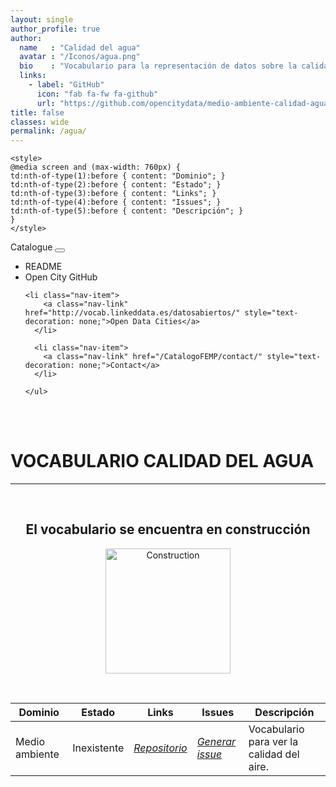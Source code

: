 ```yaml
---
layout: single
author_profile: true 
author:
  name   : "Calidad del agua"
  avatar : "/Iconos/agua.png"
  bio    : "Vocabulario para la representación de datos sobre la calidad del agua."
  links:
    - label: "GitHub"
      icon: "fab fa-fw fa-github"
      url: "https://github.com/opencitydata/medio-ambiente-calidad-agua"
title: false
classes: wide
permalink: /agua/
---
```


<head>

	<style>	
	@media screen and (max-width: 760px) {
	td:nth-of-type(1):before { content: "Dominio"; }
	td:nth-of-type(2):before { content: "Estado"; }
	td:nth-of-type(3):before { content: "Links"; }	
	td:nth-of-type(4):before { content: "Issues"; }
	td:nth-of-type(5):before { content: "Descripción"; }	
	}
	</style>
  

	
<link rel="stylesheet" href="https://maxcdn.bootstrapcdn.com/bootstrap/4.5.2/css/bootstrap.min.css">
  <script src="https://ajax.googleapis.com/ajax/libs/jquery/3.5.1/jquery.min.js"></script>
  <script src="https://cdnjs.cloudflare.com/ajax/libs/popper.js/1.16.0/umd/popper.min.js"></script>
  <script src="https://maxcdn.bootstrapcdn.com/bootstrap/4.5.2/js/bootstrap.min.js"></script>
<link rel="stylesheet" href="https://maxcdn.bootstrapcdn.com/bootstrap/4.0.0/css/bootstrap.min.css" integrity="sha384-Gn5384xqQ1aoWXA+058RXPxPg6fy4IWvTNh0E263XmFcJlSAwiGgFAW/dAiS6JXm" crossorigin="anonymous">
	
<link href="/CatalogoFEMP/stylesheet.css" rel="stylesheet"/>
	
	    
 <div class="navMenu">   
    <nav class="navbar navbar-expand-lg navbar-light bg-light">
  <a class="navbar-brand" href="https://opencitydata.github.io/CatalogoFEMP/" style="text-decoration: none;">Catalogue</a>
  <button class="navbar-toggler" type="button" data-toggle="collapse" data-target="#navbarResponsive" aria-controls="navbarResponsive" aria-expanded="false" aria-label="Toggle navigation">
    <span class="navbar-toggler-icon"></span>
  </button>

  <div class="collapse navbar-collapse" id="navbarResponsive">
    <ul class="navbar-nav mr-auto">
      <li class="nav-item">
        <a class="nav-link" href="https://github.com/opencitydata/medio-ambiente-calidad-agua/blob/master/README.md" style="text-decoration: none;">README</a>
      </li>
      <li class="nav-item">
        <a class="nav-link" href="https://github.com/opencitydata/" style="text-decoration: none;">Open City GitHub</a>
      </li>
	    
	<li class="nav-item">
        <a class="nav-link" href="http://vocab.linkeddata.es/datosabiertos/" style="text-decoration: none;">Open Data Cities</a>
      </li>
      
      <li class="nav-item">
        <a class="nav-link" href="/CatalogoFEMP/contact/" style="text-decoration: none;">Contact</a>
      </li>
      
    </ul>
  </div>
</nav>
<br><br>
</div>
	
</head>




<div id="bodyid">


<h1> VOCABULARIO CALIDAD DEL AGUA </h1>
</div>
  
---

&nbsp;
 
<h2 float="right" align="center"> El vocabulario se encuentra en construcción </h2>

<p float="right" align="center">   
<img src="/CatalogoFEMP/Iconos/constrA.png" alt="Construction" width="200"/>
</p>

&nbsp; &nbsp;
  
  
| Dominio |  Estado  |   Links   |   Issues   |   Descripción   | 
| -------- | -------- | --------- | ---------- | --------------- |
| Medio ambiente | Inexistente |  *[Repositorio](https://github.com/opencitydata/medio-ambiente-calidad-agua)*   |  *[Generar issue](https://github.com/opencitydata/medio-ambiente-calidad-agua/issues)*   | Vocabulario para ver la calidad del aire.  | 
 
 
  

&nbsp;


  
